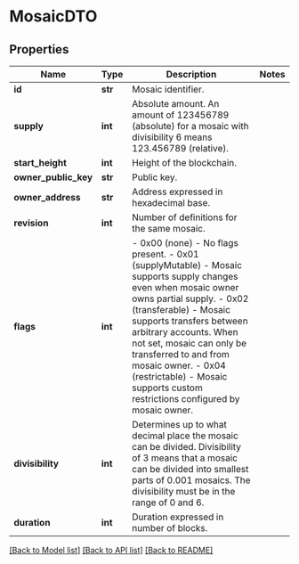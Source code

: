 # MosaicDTO

## Properties
Name | Type | Description | Notes
------------ | ------------- | ------------- | -------------
**id** | **str** | Mosaic identifier. | 
**supply** | **int** | Absolute amount. An amount of 123456789 (absolute) for a mosaic with divisibility 6 means 123.456789 (relative). | 
**start_height** | **int** | Height of the blockchain. | 
**owner_public_key** | **str** | Public key. | 
**owner_address** | **str** | Address expressed in hexadecimal base. | 
**revision** | **int** | Number of definitions for the same mosaic. | 
**flags** | **int** | - 0x00 (none) - No flags present. - 0x01 (supplyMutable) - Mosaic supports supply changes even when mosaic owner owns partial supply. - 0x02 (transferable) - Mosaic supports transfers between arbitrary accounts. When not set, mosaic can only be transferred to and from mosaic owner. - 0x04 (restrictable) - Mosaic supports custom restrictions configured by mosaic owner.  | 
**divisibility** | **int** | Determines up to what decimal place the mosaic can be divided. Divisibility of 3 means that a mosaic can be divided into smallest parts of 0.001 mosaics. The divisibility must be in the range of 0 and 6.  | 
**duration** | **int** | Duration expressed in number of blocks. | 

[[Back to Model list]](../README.md#documentation-for-models) [[Back to API list]](../README.md#documentation-for-api-endpoints) [[Back to README]](../README.md)


